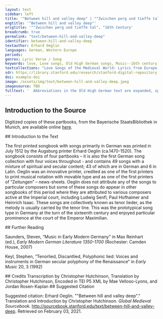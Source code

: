 ```yaml
---
layout: text
sidebar: left
title: '"Between hill and valley deep" | ""Zwischen perg und tieffe tal", "16th Century'
engtitle: '"Between hill and valley deep"'
origtitle: '""Zwischen perg und tieffe tal", "16th Century'
breadcrumb: true
permalink: "text/between-hill-and-valley-deep"
identifier: between-hill-and-valley-deep
textauthor: Erhard Oeglin
languages: German, Western Europe
periods: 
genres: Lyric Verse / Song
keywords: love, Love songs, Old High German songs, Music--16th century, Canzonets (Part songs)--German
textcollections: "Love Songs of the Medieval World: Lyrics from Europe and Asia"
sdr: https://library.stanford.edu/research/stanford-digital-repository 
doi: example-doi 
image: /assets/img/text/between-hill-and-valley-deep.jpeg
imagesource: TBD 
fulltext: '  Abbreviations in the Old High German text are expanded, spelling and punctuation otherwise follow the manuscript. Zwischen perg und tieffe tal Between hill and valley deep Zwischen perg und tieffe tal \ da ligt ain freie strassen \ wer seinen půll nit haben mag \ der můß yn faren lassen. Between hill and valley deep there runs a public road, whoever can’t keep her lover must let him ride away. Far hin, far hin, du hast die wal \ ich kann mich dein wol maßen \ im jar sind noch vil langer tag \ glück ist in allen gassen. Ride on, ride on, the choice is yours, I can measure up to you; there is many a long day left in the year, and fortune waits at every turn. '
---
```

## Introduction to the Source 
<p>Digitized copies of these partbooks, from the Bayerische StaatsBibliothek in Munich, are available online <a href="https://stimmbuecher.digitale-sammlungen.de//view?id=bsb00082229">here</a>.</p>
## Introduction to the Text 
<p>The first printed songbook with songs primarily in German was printed in July 1512 by the Augsburg printer Erhard Oeglin (ca.1470-1520). The songbook consists of four partbooks – it is also the first German song collection with four voices throughout - and contains 49 songs with a mixture of spiritual and secular content; 43 of which are in German and 6 in Latin. Oeglin was an innovative printer, credited as one of the first printers to print musical notation with movable type and as one of the first printers of “Zeitungen” – news-sheets. Oeglin does not attribute any of the songs to particular composers but some of these songs do appear in other songbooks of this period where they are attributed to various composers active at the Imperial court, including Ludwig Senfl, Paul Hofhaimer and Heinrich Isaac. These songs are collectively known as tenor lieder, as the melody is usually carried by the tenor line. This was the prototypical song type in Germany at the turn of the sixteenth century and enjoyed particular prominence at the court of the Emperor Maximilian.</p>
## Further Reading 
<p>Saunders, Steven, “Music in Early Modern Germany” in Max Reinhart (ed.), <em>Early Modern German Literature 1350-1700</em> (Rochester: Camden House, 2007)</p> <p>Keyl, Stephen, “Tenorlied, Discantlied, Polyphonic lied: Voices and instruments in German secular polyphony of the Renaissance” in <em>Early Music</em> 20, 3 (1992)</p>
## Credits
Transcription by Christopher Hutchinson, 
Translation by Christopher Hutchinson, 
Encoded in TEI P5 XML by Mae Velloso-Lyons,  and Jordan Rosen-Kaplan
## Suggested Citation
<p>Suggested citation: Erhard Oeglin.  ""Between hill and valley deep"." Translation and Introduction by Christopher Hutchinson. <em>Global Medieval Sourcebook</em>. <a href="http://sourcebook.stanford.edu/text/between-hill-and-valley-deep">http://sourcebook.stanford.edu/text/between-hill-and-valley-deep</a>. Retrieved on February 03, 2021.</p>